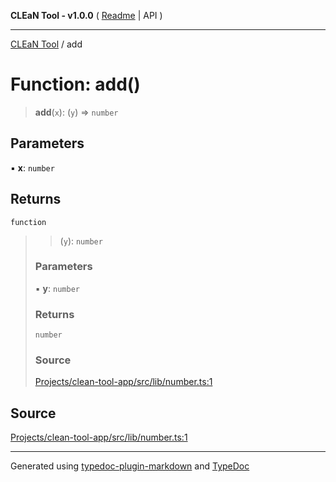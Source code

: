 **CLEaN Tool - v1.0.0** ( [Readme](../README.md) \| API )

***

[CLEaN Tool](../exports.md) / add

# Function: add()

> **add**(`x`): (`y`) => `number`

## Parameters

▪ **x**: `number`

## Returns

`function`

> > (`y`): `number`
>
> ### Parameters
>
> ▪ **y**: `number`
>
> ### Returns
>
> `number`
>
> ### Source
>
> [Projects/clean-tool-app/src/lib/number.ts:1](https://github.com/yuckyh/clean-tool-app/)
>

## Source

[Projects/clean-tool-app/src/lib/number.ts:1](https://github.com/yuckyh/clean-tool-app/)

***

Generated using [typedoc-plugin-markdown](https://www.npmjs.com/package/typedoc-plugin-markdown) and [TypeDoc](https://typedoc.org/)
